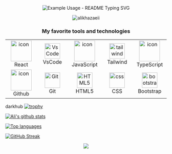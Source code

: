 <p align="center">
  <img src="https://readme-typing-svg.demolab.com/?lines=Hi+wellcome+To my Github!; Ali Khazaei+Front+end+developer !; cheak+my+Repository!; hope+you+enjoy!&font=Fira%20Code&center=true&width=400&height=65&duration=4000&pause=1000" alt="Example Usage - README Typing SVG">
</p>
<p align="center"> <img src="https://komarev.com/ghpvc/?username=alikhazaeii&label=Profile%20views&color=0e75b6&style=flat" alt="alikhazaeii" /> </p>

<h3 align="center" font-size='25px'>My favorite tools and technologies</h3>

<table align="center">
  <tr>
    <td align="center" width="96">
        <img src="https://techstack-generator.vercel.app/react-icon.svg" alt="icon" width="65" height="65" />
      <br>React
    </td>
       <td align="center" width="96">
        <img src="https://skillicons.dev/icons?i=vscode" width="48" height="48" alt="VsCode" />
      <br>VsCode
    </td>    
    <td align="center" width="96">
        <img src="https://techstack-generator.vercel.app/js-icon.svg" alt="icon" width="65" height="65" />
      <br>JavaScript
    </td>
      <td align="center" width="96">
        <img src="https://skillicons.dev/icons?i=tailwind" width="48" height="48" alt="tailwind" />
      <br>Tailwind
    </td>
    <td align="center" width="96">
        <img src="https://techstack-generator.vercel.app/ts-icon.svg" alt="icon" width="65" height="65" />
      <br>TypeScript
    </td>
  </tr>
  <tr>
    <td align="center" width="96">
        <img src="https://techstack-generator.vercel.app/github-icon.svg" alt="icon" width="65" height="65" />
      <br>Github
    </td>
    <td align="center" width="96"> 
        <img src="https://user-images.githubusercontent.com/25181517/192108372-f71d70ac-7ae6-4c0d-8395-51d8870c2ef0.png" width="48" height="48" alt="Git" />
      <br>Git
    </td>
    <td align="center"  width="96">
        <img src="https://skillicons.dev/icons?i=html" width="48" height="48" alt="HTML5" />
      <br>HTML5
    </td>
    <td align="center" width="96">
        <img src="https://skillicons.dev/icons?i=css" width="48" height="48" alt="css" />
      <br>CSS
    </td>
    <td align="center"  width="96">
        <img src="https://skillicons.dev/icons?i=bootstrap" width="48" height="48" alt="bootstrap" />
      <br>Bootstrap
    </td>
  
  </tr>
</table>

darkhub
[![trophy](https://github-profile-trophy.vercel.app/?username=alikhazaeii&theme=darkkhub)](https://github.com/ryo-ma/github-profile-trophy)

 [![Ali's github stats](https://bad-apple-github-readme.vercel.app/api?username=alikhazaeii&show_icons=true&count_private=true&line_height=20&icon_color=00b3ff&theme=blue-green&title_color=00b3ff)](#)
 
 [![Top languages](https://github-readme-mwendwa.vercel.app/api/top-langs/?username=alikhazaeii&layout=compact&count_private=true&theme=blue-green&title_color=00b3ff)](#)

 [![GitHub Streak](https://github-readme-streak-stats-jet-one.vercel.app?user=alikhazaeii&theme=highcontrast)](https://git.io/streak-stats)

<p align="center">
     <img src="https://capsule-render.vercel.app/api?type=waving&color=gradient&height=100&section=footer"/>
</p>


